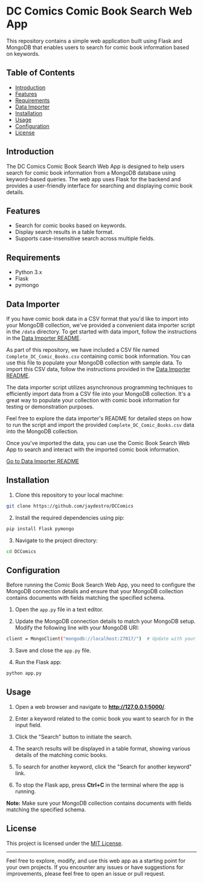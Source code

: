 # DC Comics Comic Book Search Web App

This repository contains a simple web application built using Flask and MongoDB that enables users to search for comic book information based on keywords.

## Table of Contents

- [Introduction](#introduction)
- [Features](#features)
- [Requirements](#requirements)
- [Data Importer](#dataimporter)
- [Installation](#installation)
- [Usage](#usage)
- [Configuration](#configuration)
- [License](#license)

## Introduction

The DC Comics Comic Book Search Web App is designed to help users search for comic book information from a MongoDB database using keyword-based queries. The web app uses Flask for the backend and provides a user-friendly interface for searching and displaying comic book details.

## Features

- Search for comic books based on keywords.
- Display search results in a table format.
- Supports case-insensitive search across multiple fields.

## Requirements

- Python 3.x
- Flask
- pymongo


## Data Importer

If you have comic book data in a CSV format that you'd like to import into your MongoDB collection, we've provided a convenient data importer script in the `/data` directory. To get started with data import, follow the instructions in the [Data Importer README](./data/README.md).

As part of this repository, we have included a CSV file named `Complete_DC_Comic_Books.csv` containing comic book information. You can use this file to populate your MongoDB collection with sample data. To import this CSV data, follow the instructions provided in the [Data Importer README](./data/README.md).

The data importer script utilizes asynchronous programming techniques to efficiently import data from a CSV file into your MongoDB collection. It's a great way to populate your collection with comic book information for testing or demonstration purposes.

Feel free to explore the data importer's README for detailed steps on how to run the script and import the provided `Complete_DC_Comic_Books.csv` data into the MongoDB collection.

Once you've imported the data, you can use the Comic Book Search Web App to search and interact with the imported comic book information.

[Go to Data Importer README](./data/README.md)

## Installation

1. Clone this repository to your local machine:

```bash
git clone https://github.com/jaydestro/DCComics
```

2. Install the required dependencies using pip:

```bash
pip install Flask pymongo
```

3. Navigate to the project directory:

```bash
cd DCComics
```

## Configuration

Before running the Comic Book Search Web App, you need to configure the MongoDB connection details and ensure that your MongoDB collection contains documents with fields matching the specified schema.

1. Open the `app.py` file in a text editor.

2. Update the MongoDB connection details to match your MongoDB setup. Modify the following line with your MongoDB URI:

```bash 
client = MongoClient("mongodb://localhost:27017/")  # Update with your MongoDB connection details
```

3. Save and close the `app.py` file.

4. Run the Flask app:

```bash 
python app.py
```

## Usage

1. Open a web browser and navigate to **http://127.0.0.1:5000/**.

1. Enter a keyword related to the comic book you want to search for in the input field.

1. Click the "Search" button to initiate the search.

1. The search results will be displayed in a table format, showing various details of the matching comic books.

1. To search for another keyword, click the "Search for another keyword" link.

1. To stop the Flask app, press **Ctrl+C** in the terminal where the app is running.
 
**Note:** Make sure your MongoDB collection contains documents with fields matching the specified schema.

## License

This project is licensed under the [MIT License](LICENSE).

---

Feel free to explore, modify, and use this web app as a starting point for your own projects. If you encounter any issues or have suggestions for improvements, please feel free to open an issue or pull request.

